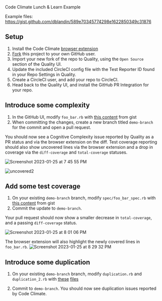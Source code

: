 Code Climate Lunch & Learn Example

 

Example files: https://gist.github.com/dblandin/589e70345774298e1622850349c31876

## Setup

1. Install the Code Climate [browser extension](https://codeclimate.com/browser-extension)
2. [Fork](https://github.com/davehenton/example-foobar) this project to your own GitHub user. 
3. Import your new fork of the repo to Quality, using the `Open Source` section of the Quality UI.
4. Update the included CircleCI config file with the Test Reporter ID found in your Repo Settings in Quality.
5. Create a CircleCI user, and add your repo to CircleCI. 
6. Head back to the Quality UI, and install the GitHub PR Integration for your repo. 



## Introduce some complexity

1. In the GitHub UI, modify `foo_bar.rb` with [this content](https://gist.github.com/dblandin/589e70345774298e1622850349c31876#file-foo_bar-rb) from gist
2. When committing the changes, create a new branch titled `demo-branch` for the commit and open a pull request. 

You should now see a Cognitive Complexity issue reported by Quality as a PR status
and via the browser extension on the diff. Test coverage reporting should also show
uncovered lines via the browser extension and a drop in coverage via the `diff-coverage` and `total-coverage` statuses.

![Screenshot 2023-01-25 at 7 45 55 PM](https://user-images.githubusercontent.com/18341459/214743756-2335f16e-794c-4456-9483-3fc45900e6c6.png)

![uncovered2](https://user-images.githubusercontent.com/18341459/214745680-0439f858-6cfc-4976-879e-3370d64ac1e3.jpg)




## Add some test coverage

1. On your existing `demo-branch` branch, modify `spec/foo_bar_spec.rb` with [this content](https://gist.github.com/dblandin/589e70345774298e1622850349c31876#file-foo_bar_spec-rb) from gist
2. Commit the update to `demo-branch`. 

Your pull request should now show a smaller decrease in `total-coverage`, and a passing `diff-coverage` status.

![Screenshot 2023-01-25 at 8 01 06 PM](https://user-images.githubusercontent.com/18341459/214744436-02029cbe-4e09-484a-867b-7bfded32282b.png)

The browser extension will also highlight the newly covered lines in `foo_bar.rb`. 
![Screenshot 2023-01-25 at 8 29 32 PM](https://user-images.githubusercontent.com/18341459/214745367-1630cd55-37c7-4b4a-888b-64b1bae5e079.png)


## Introduce some duplication

1. On your existing `demo-branch` branch, modify `duplication.rb` and `duplication_2.rb` with [these](https://gist.github.com/dblandin/589e70345774298e1622850349c31876#file-duplication-rb) [files](https://gist.github.com/dblandin/589e70345774298e1622850349c31876#file-duplication_2-rb)

2. Commit to `demo-branch`. You should now see duplication issues reported by Code Climate.     

